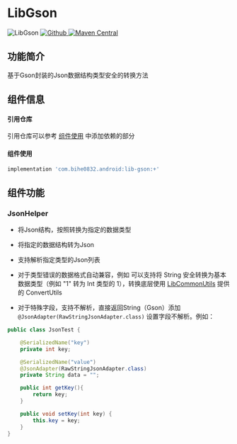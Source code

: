 # LibGson

![LibGson](https://img.shields.io/badge/AndroidAppFactory-LibGson-brightgreen)
[ ![Github](https://img.shields.io/badge/Github-LibGson-brightgreen?style=social) ](https://github.com/bihe0832/AndroidAppFactory/tree/master/LibGson)
[ ![Maven Central](https://img.shields.io/maven-central/v/com.bihe0832.android/lib-gson) ](https://search.maven.org/artifact/com.bihe0832.android/lib-gson)

## 功能简介

基于Gson封装的Json数据结构类型安全的转换方法

## 组件信息

#### 引用仓库

引用仓库可以参考 [组件使用](./../start.md) 中添加依赖的部分

#### 组件使用

```groovy
implementation 'com.bihe0832.android:lib-gson:+'
```

## 组件功能

### JsonHelper

- 将Json结构，按照转换为指定的数据类型

- 将指定的数据结构转为Json

- 支持解析指定类型的Json列表

- 对于类型错误的数据格式自动兼容，例如 可以支持将 String 安全转换为基本数据类型（例如 "1" 转为 Int 类型的 1），转换底层使用 [LibCommonUtils](./lib-utils-common.md) 提供的 ConvertUtils

- 对于特殊字段，支持不解析，直接返回String（Gson）添加 ` @JsonAdapter(RawStringJsonAdapter.class)` 设置字段不解析。例如：

```java
public class JsonTest {

	@SerializedName("key")
	private int key;

	@SerializedName("value")
	@JsonAdapter(RawStringJsonAdapter.class)
	private String data = "";

	public int getKey(){
		return key;
	}

	public void setKey(int key) {
		this.key = key;
	}
}
```


